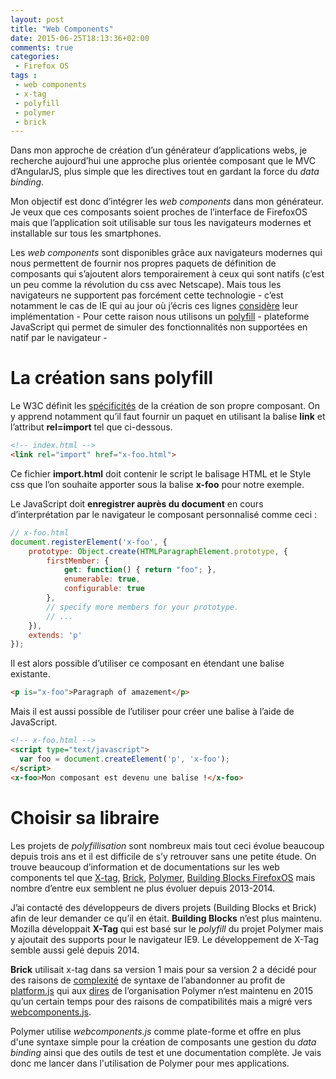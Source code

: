 ```yaml
---
layout: post
title: "Web Components"
date: 2015-06-25T18:13:36+02:00
comments: true
categories: 
 - Firefox OS
tags :
 - web components
 - x-tag
 - polyfill
 - polymer
 - brick
---
```


Dans mon approche de création d’un générateur d’applications webs, je recherche aujourd’hui une approche plus orientée composant que le MVC d’AngularJS, plus simple que les directives tout en gardant la force du *data binding*.

Mon objectif est donc d’intégrer les *web components* dans mon générateur. Je veux que ces composants soient proches de l’interface de FirefoxOS mais que l’application soit utilisable sur tous les navigateurs modernes et installable sur tous les smartphones. 

Les *web components* sont disponibles grâce aux navigateurs modernes qui nous permettent de fournir nos propres paquets de définition de composants qui s’ajoutent alors temporairement à ceux qui sont natifs (c’est un peu comme la révolution du css avec Netscape). Mais tous les navigateurs ne supportent pas forcément cette technologie - c’est notamment le cas de IE qui au jour où j’écris ces lignes [considère]( https://status.modern.ie/templateelement) leur implémentation - Pour cette raison nous utilisons un [polyfill]( https://fr.wikipedia.org/wiki/Polyfill) - plateforme JavaScript qui permet de simuler des fonctionnalités non supportées en natif par le navigateur -

# La création sans polyfill
Le W3C définit les [spécificités]( http://w3c.github.io/webcomponents/spec/custom/) de la création de son propre composant. On y apprend notamment qu’il faut fournir un paquet en utilisant la balise **link** et l’attribut **rel=import** tel que ci-dessous.

```html
<!-- index.html -->
<link rel="import" href="x-foo.html">
```

Ce fichier **import.html** doit contenir le script le balisage HTML et le Style css que l’on souhaite apporter sous la balise **x-foo** pour notre exemple. 

Le JavaScript doit **enregistrer auprès du document** en cours d’interprétation par le navigateur le composant personnalisé comme ceci :

```javascript
// x-foo.html
document.registerElement('x-foo', {
    prototype: Object.create(HTMLParagraphElement.prototype, {
        firstMember: {
            get: function() { return "foo"; },
            enumerable: true,
            configurable: true
        },
        // specify more members for your prototype.
        // ...
    }),
    extends: 'p'
});
```

Il est alors possible d’utiliser ce composant en étendant une balise existante.

```html
<p is="x-foo">Paragraph of amazement</p>
```

Mais il est aussi possible de l’utiliser pour créer une balise à l’aide de JavaScript.

```html
<!-- x-foo.html -->
<script type="text/javascript">
  var foo = document.createElement('p', 'x-foo');
</script>
<x-foo>Mon composant est devenu une balise !</x-foo>
```

# Choisir sa libraire
Les projets de *polyfillisation* sont nombreux mais tout ceci évolue beaucoup depuis trois ans et il est difficile de s’y retrouver sans une petite étude. On trouve beaucoup d’information et de documentations sur les web components tel que [X-tag](http://x-tags.org/), [Brick](http://brick.readme.io/v2.0/), [Polymer](https://www.polymer-project.org/1.0/), [Building Blocks FirefoxOS](http://buildingfirefoxos.com/building-blocks/action-menu.html) mais nombre d’entre eux semblent ne plus évoluer depuis 2013-2014. 

J’ai contacté des développeurs de divers projets (Building Blocks et Brick) afin de leur demander ce qu’il en était. **Building Blocks** n’est plus maintenu. Mozilla développait **X-Tag** qui est basé sur le *polyfill* du projet Polymer mais y ajoutait des supports pour le navigateur IE9. Le développement de X-Tag semble aussi gelé depuis 2014. 

**Brick** utilisait x-tag dans sa version 1 mais pour sa version 2 a décidé pour des raisons de [complexité]( http://brick.readme.io/v2.0/blog/welcome-to-mozilla-brick#section-on-x-tag) de syntaxe de l’abandonner au profit de [platform.js](https://github.com/bestiejs/platform.js) qui aux [dires]( https://www.polymer-project.org/0.5/docs/start/platform.html) de l’organisation Polymer n’est maintenu en 2015 qu’un certain temps pour des raisons de compatibilités mais a migré vers [webcomponents.js]( http://webcomponents.org/). 

Polymer utilise *webcomponents.js* comme plate-forme et offre en plus d'une syntaxe simple pour la création de composants une gestion du *data binding* ainsi que des outils de test et une documentation complète. Je vais donc me lancer dans l'utilisation de Polymer pour mes applications.